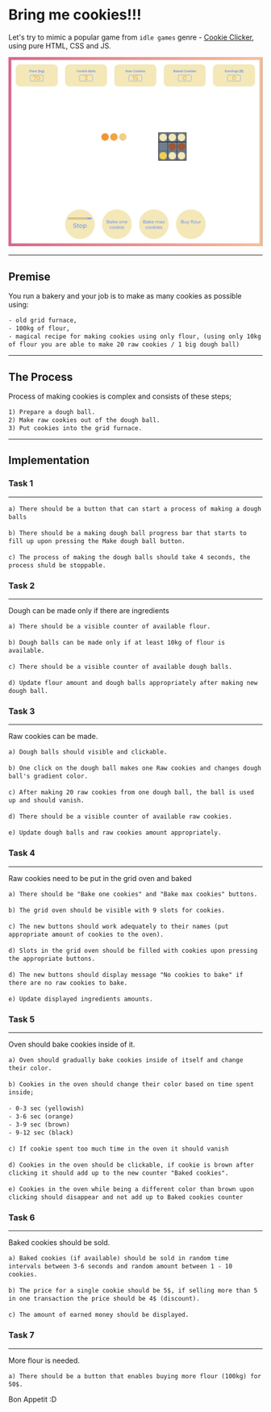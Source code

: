 # Bring me cookies!!!

Let's try to mimic a popular game from `idle games` genre - [Cookie Clicker](http://orteil.dashnet.org/cookieclicker/), using pure HTML, CSS and JS.

<img src="screenshots/screenshot1.jpg">

---
## Premise

You run a bakery and your job is to make as many cookies as possible using:

    - old grid furnace,
    - 100kg of flour,
    - magical recipe for making cookies using only flour, (using only 10kg of flour you are able to make 20 raw cookies / 1 big dough ball)
----
## The Process

Process of making cookies is complex and consists of these steps;

    1) Prepare a dough ball.
    2) Make raw cookies out of the dough ball.
    3) Put cookies into the grid furnace.
---
## Implementation

### Task 1
----
    a) There should be a button that can start a process of making a dough balls

    b) There should be a making dough ball progress bar that starts to fill up upon pressing the Make dough ball button.

    c) The process of making the dough balls should take 4 seconds, the process shuld be stoppable.

### Task 2
----
Dough can be made only if there are ingredients

    a) There should be a visible counter of available flour.

    b) Dough balls can be made only if at least 10kg of flour is available.

    c) There should be a visible counter of available dough balls.

    d) Update flour amount and dough balls appropriately after making new dough ball.

### Task 3
----
Raw cookies can be made.

    a) Dough balls should visible and clickable.

    b) One click on the dough ball makes one Raw cookies and changes dough ball's gradient color.

    c) After making 20 raw cookies from one dough ball, the ball is used up and should vanish.

    d) There should be a visible counter of available raw cookies.

    e) Update dough balls and raw cookies amount appropriately.

### Task 4
---
Raw cookies need to be put in the grid oven and baked

    a) There should be "Bake one cookies" and "Bake max cookies" buttons.

    b) The grid oven should be visible with 9 slots for cookies.

    c) The new buttons should work adequately to their names (put appropriate amount of cookies to the oven).

    d) Slots in the grid oven should be filled with cookies upon pressing the appropriate buttons.

    d) The new buttons should display message "No cookies to bake" if there are no raw cookies to bake.

    e) Update displayed ingredients amounts.


### Task 5
---
Oven should bake cookies inside of it.

    a) Oven should gradually bake cookies inside of itself and change their color.

    b) Cookies in the oven should change their color based on time spent inside;

    - 0-3 sec (yellowish)
    - 3-6 sec (orange)
    - 3-9 sec (brown)
    - 9-12 sec (black)

    c) If cookie spent too much time in the oven it should vanish

    d) Cookies in the oven should be clickable, if cookie is brown after clicking it should add up to the new counter "Baked cookies".

    e) Cookies in the oven while being a different color than brown upon clicking should disappear and not add up to Baked cookies counter

### Task 6
---
Baked cookies should be sold.

    a) Baked cookies (if available) should be sold in random time intervals between 3-6 seconds and random amount between 1 - 10 cookies.

    b) The price for a single cookie should be 5$, if selling more than 5 in one transaction the price should be 4$ (discount).

    c) The amount of earned money should be displayed.

### Task 7
----
More flour is needed.

    a) There should be a button that enables buying more flour (100kg) for 50$.


Bon Appetit :D
